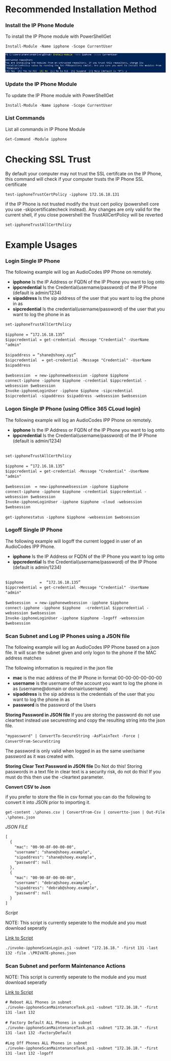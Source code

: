 
# Recommended Installation Method

### Install the IP Phone Module 
To install the IP Phone module with PowerShellGet 

```
Install-Module -Name ipphone -Scope CurrentUser
```

![Installation](./install.jpg)

### Update the IP Phone Module 
To update the IP Phone module with PowerShellGet 

```
Install-Module -Name ipphone -Scope CurrentUser
```

### List Commands
List all commands in IP Phone Module

```
Get-Command -Module ipphone
```

# Checking SSL Trust 
By default your computer may not trust the SSL certifcate on the IP Phone, this command will check if your computer trusts the IP Phone SSL certificate

```
test-ipphoneTrustCertPolicy -ipphone 172.16.18.131
```

if the  IP Phone is not trusted modify the trust cert policy (powershell core you use -skipcertificatecheck instead). Any changes are only valid for the current shell, if you close powershell the TrustAllCertPolicy will be reverted

```
set-ipphoneTrustAllCertPolicy
```

# Example Usages

### Login Single IP Phone

The following example will log an AudioCodes IPP Phone on remotely. 

 * __ipphone__ Is the IP Address or FQDN of the IP Phone you want to log onto
 * __ippcredential__ Is the Credential(username/password) of the IP Phone (default is admin/1234)
 * __sipaddress__ Is the sip address of the user that you want to log the phone in as
 * __sipcredential__ Is the credential(username/password) of the user that you want to log the phone in as 

```
set-ipphoneTrustAllCertPolicy

$ipphone = “172.16.18.135”
$ippcredential = get-credential -Message "Credential" -UserName "admin"

$sipaddress = “shane@shoey.xyz”
$sipcredential  = get-credential -Message "Credential" -UserName $sipaddress

$websession  = new-ipphonewebsession -ipphone $ipphone
connect-ipphone -ipphone $ipphone -credential $ippcredential -websession $websession 
Invoke-ipphoneLoginUser -ipphone $ipphone -sipcredential $sipcredential -sipaddress $sipaddress -websession $websession
```

### Logon Single IP Phone (using Office 365 CLoud login)

The following example will log an AudioCodes IPP Phone on remotely. 

 * __ipphone__ Is the IP Address or FQDN of the IP Phone you want to log onto
 * __ippcredential__ Is the Credential(username/password) of the IP Phone (default is admin/1234)

```

set-ipphoneTrustAllCertPolicy

$ipphone = “172.16.18.135”
$ippcredential = get-credential -Message "Credential" -UserName "admin"

$websession  = new-ipphonewebsession -ipphone $ipphone
connect-ipphone -ipphone $ipphone -credential $ippcredential -websession $websession 
Invoke-ipphoneLoginUser -ipphone $ipphone -cloud -websession $websession

get-ipphonestatus -ipphone $ipphone -websession $websession 

```

### Logoff Single IP Phone

The following example will logoff the current logged in user of an AudioCodes IPP Phone. 

 * __ipphone__ Is the IP Address or FQDN of the IP Phone you want to log onto
 * __ippcredential__ Is the Credential(username/password) of the IP Phone (default is admin/1234)
 

```

$ipphone       =  “172.16.18.135”
$ippcredential = get-credential -Message "Credential" -UserName "admin"

$websession  = new-ipphonewebsession -ipphone $ipphone
connect-ipphone -ipphone $ipphone  -credential $ippcredential -websession $websession
Invoke-ipphoneLoginUser -ipphone $ipphone -logoff -websession $websession

```

### Scan Subnet and Log IP Phones using a JSON file

The following example will log an AudioCodes IPP Phone based on a json file. It will scan the subnet given and only logon to the phone if the MAC address matches 


The following information is required in the json file 
 * __mac__ is the mac address of the IP Phone in format 00-00-00-00-00-00
 * __username__ is the username of the account you want to log the phone in as  (username@domain or domain\username)
 * __sipaddress__ is the sip address is the credentials of the user that you want to log the phone in as
 * __password__ is the password of the Users
 
 __Storing Password in JSON file__
 If you are storing the password do not use cleartext instead use securestring and copy the resulting string into the json file. 
 
 `"mypassword" | ConvertTo-SecureString -AsPlainText -Force | ConvertFrom-SecureString`
 
 The password is only valid when logged in as the same user/same password as it was created with.

__Storing Clear Text Password in JSON file__
Do Not do this! Storing passwords in a text file in clear text is a security risk, do not do this! 
If you must do this then use the -cleartext parameter.

__Convert CSV to Json__

if you prefer to store the file in csv format you can do the following to convert it into JSON prior to importing it. 

```
get-content .\phones.csv | ConvertFrom-Csv | convertto-json | Out-File .\phones.json
```

_JSON FILE_
```
[
  {
    "mac": "00-90-8F-00-00-00",
    "username": "shane@shoey.example",
    "sipaddress": "shane@shoey.example",
    "password": null
  },
  {
    "mac": "00-90-8F-00-00-00",
    "username": "debra@shoey.example",
    "sipaddress": "debrab@shoey.example",
    "password": null
  }
]
```

_Script_

NOTE:  This script is currently seperate to the module and you must download seperatly

[Link to Script](https://github.com/shanehoey/ipphones/blob/master/scripts/invoke-ipphoneScanLogin/invoke-ipphoneScanLogin.ps1)

```
./invoke-ipphoneScanLogin.ps1 -subnet "172.16.18." -first 131 -last 132 -file .\PRIVATE-phones.json

```

### Scan Subnet and perform Maintenance Actions

NOTE:  This script is currently seperate to the module and you must download seperatly

[Link to Script](https://github.com/shanehoey/ipphones/blob/master/scripts/invoke-ipphoneScanMaintenanceTask/invoke-ipphoneScanMaintenanceTask.ps1)

```
# Reboot ALL Phones in subnet 
./invoke-ipphoneScanMaintenanceTask.ps1 -subnet "172.16.18." -first 131 -last 132

# Factory Default ALL Phones in subnet 
./invoke-ipphoneScanMaintenanceTask.ps1 -subnet "172.16.18." -first 131 -last 132 -FactoryDefault

#Log Off Phones ALL Phones in subnet
./invoke-ipphoneScanMaintenanceTask.ps1 -subnet "172.16.18." -first 131 -last 132 -logoff

```
